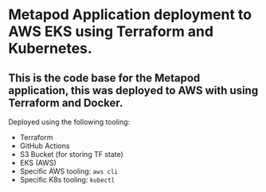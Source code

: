 # Metapod Application deployment to AWS EKS using Terraform and Kubernetes.

## This is the code base for the Metapod application, this was deployed to AWS with using Terraform and Docker.

Deployed using the following tooling:
- Terraform
- GitHub Actions
- S3 Bucket (for storing TF state)
- EKS (AWS)
- Specific AWS tooling: `aws cli`
- Specific K8s tooling: `kubectl`



